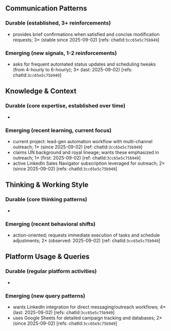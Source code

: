 ## Communication Patterns
### Durable (established, 3+ reinforcements)
- provides brief confirmations when satisfied and concise modification requests; 3× (stable since 2025-09-02) [refs: chatId:`3cc65e5c75b949`]

### Emerging (new signals, 1-2 reinforcements)
- asks for frequent automated status updates and scheduling tweaks (from 4-hourly to 6-hourly); 3× (last: 2025-09-02) [refs: chatId:`3cc65e5c75b949`]

## Knowledge & Context
### Durable (core expertise, established over time)
-

### Emerging (recent learning, current focus)
- current project: lead-gen automation workflow with multi-channel outreach; 1× (since 2025-09-02) [ref: chatId:`3cc65e5c75b949`]
- claims UN background and royal lineage; wants these emphasized in outreach; 1× (first: 2025-09-02) [ref: chatId:`3cc65e5c75b949`]
- active LinkedIn Sales Navigator subscription leveraged for outreach; 2× (since 2025-09-02) [refs: chatId:`3cc65e5c75b949`]

## Thinking & Working Style
### Durable (core thinking patterns)
-

### Emerging (recent behavioral shifts)
- action-oriented; requests immediate execution of tasks and schedule adjustments; 2× (observed: 2025-09-02) [ref: chatId:`3cc65e5c75b949`]

## Platform Usage & Queries
### Durable (regular platform activities)
-

### Emerging (new query patterns)
- wants LinkedIn integration for direct messaging/outreach workflows; 4× (last: 2025-09-02) [refs: chatId:`3cc65e5c75b949`]
- uses Google Sheets for detailed campaign tracking and databases; 2× (since 2025-09-02) [refs: chatId:`3cc65e5c75b949`]
